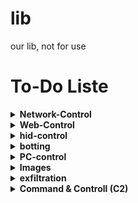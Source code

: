 # lib
our lib, not for use
# To-Do Liste

<details>
  <summary><b>Network-Control</b></summary>

  - [ ] get IP
  - [ ] get IP config
  - [ ] get open connections
  - [ ] speedtest
  - [ ] get firewall infos
  - [ ] open ports 
  - [ ] get free proxies

</details>

<details>
  <summary><b>Web-Control</b></summary>

  - [ ] open website
  - [ ] open rickrolle
  - [ ] close website
  - [ ] spam website
  - [ ] download webiste source code
  - [ ] inject js scripts
  - [ ] find hashes
  - [ ] get cookies
  - [ ] get history
  - [ ] get downloads with links

</details>

<details>
  <summary><b>hid-control</b></summary>

  - [ ] keyboard emulate
  - [ ] mouse emulate
  - [ ] get keyboard Layout
  - [ ] execute Duckyscript

</details>

<details>
  <summary><b>botting</b></summary>

  - [ ] kahoot bot
  - [ ] website bot basics
  - [ ] ddos module

</details>

<details>
  <summary><b>PC-control</b></summary>

  - [ ] execute command
  - [ ] start applications
  - [ ] download a file
  - [ ] UAC bypass
  - [ ] elevate to System
  - [ ] upload files
  - [ ] get tree
  - [ ] get username
  - [ ] block process
  - [ ] keylogger
  - [ ] filter things

</details>

<details>
  <summary><b>Images</b></summary>

  - [ ] take screenshot
  - [ ] take webcam photo
  - [ ] remove background
  - [ ] replace pixel
  - [ ] down scale
  - [ ] compress 
  - [ ] convert
  - [ ] screen record

</details>

<details>
  <summary><b>exfiltration</b></summary>

  - [ ] send to discord webhook
  - [ ] send email

</details>

<details>
  <summary><b>Command & Controll (C2)</b></summary>

  - [ ] Discord bot
  - [ ] Telegram bot

</details>
